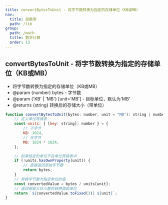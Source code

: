 ```yaml
---
title: convertBytesToUnit - 将字节数转换为指定的存储单位（KB或MB）
nav:
  title: 函数库
  path: /lib
group:
  path: /math
  title: 数学计算
  order: 13
---
```



 
 ## convertBytesToUnit - 将字节数转换为指定的存储单位（KB或MB）

 * 将字节数转换为指定的存储单位（KB或MB）
 * @param {number} bytes - 字节数
 * @param {'KB' | 'MB'} [unit='MB'] - 目标单位，默认为'MB'
 * @returns {string} 转换后的存储大小（带单位）



```js
function convertBytesToUnit(bytes: number, unit = "MB"): string | number {
    // 定义单位转换表
    const units: { [key: string]: number } = {
        // 千字节
        KB: 1024,
        // 兆字节
        MB: 1024 * 1024,
    };

    // 如果给定的单位不在单位转换表中
    if (!units.hasOwnProperty(unit)) {
        // 直接返回原始字节数
        return bytes;
    }
    // 转换字节数为指定单位的值
    const convertedValue = bytes / units[unit];
    // 返回保留三位小数的转换值和单位
    return `${convertedValue.toFixed(3)} ${unit}`;
}

```
